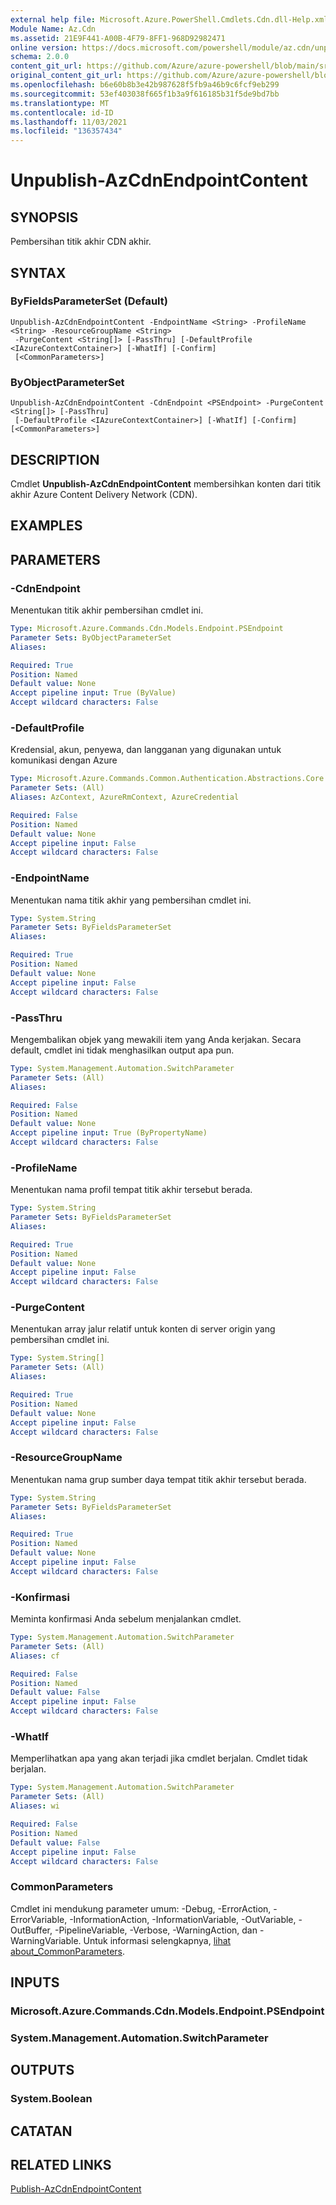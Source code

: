 ```yaml
---
external help file: Microsoft.Azure.PowerShell.Cmdlets.Cdn.dll-Help.xml
Module Name: Az.Cdn
ms.assetid: 21E9F441-A00B-4F79-8FF1-968D92982471
online version: https://docs.microsoft.com/powershell/module/az.cdn/unpublish-azcdnendpointcontent
schema: 2.0.0
content_git_url: https://github.com/Azure/azure-powershell/blob/main/src/Cdn/Cdn/help/Unpublish-AzCdnEndpointContent.md
original_content_git_url: https://github.com/Azure/azure-powershell/blob/main/src/Cdn/Cdn/help/Unpublish-AzCdnEndpointContent.md
ms.openlocfilehash: b6e60b8b3e42b987628f5fb9a46b9c6fcf9eb299
ms.sourcegitcommit: 53ef403038f665f1b3a9f616185b31f5de9bd7bb
ms.translationtype: MT
ms.contentlocale: id-ID
ms.lasthandoff: 11/03/2021
ms.locfileid: "136357434"
---
```

# Unpublish-AzCdnEndpointContent

## SYNOPSIS
Pembersihan titik akhir CDN akhir.

## SYNTAX

### ByFieldsParameterSet (Default)
```
Unpublish-AzCdnEndpointContent -EndpointName <String> -ProfileName <String> -ResourceGroupName <String>
 -PurgeContent <String[]> [-PassThru] [-DefaultProfile <IAzureContextContainer>] [-WhatIf] [-Confirm]
 [<CommonParameters>]
```

### ByObjectParameterSet
```
Unpublish-AzCdnEndpointContent -CdnEndpoint <PSEndpoint> -PurgeContent <String[]> [-PassThru]
 [-DefaultProfile <IAzureContextContainer>] [-WhatIf] [-Confirm] [<CommonParameters>]
```

## DESCRIPTION
Cmdlet **Unpublish-AzCdnEndpointContent** membersihkan konten dari titik akhir Azure Content Delivery Network (CDN).

## EXAMPLES

## PARAMETERS

### -CdnEndpoint
Menentukan titik akhir pembersihan cmdlet ini.

```yaml
Type: Microsoft.Azure.Commands.Cdn.Models.Endpoint.PSEndpoint
Parameter Sets: ByObjectParameterSet
Aliases:

Required: True
Position: Named
Default value: None
Accept pipeline input: True (ByValue)
Accept wildcard characters: False
```

### -DefaultProfile
Kredensial, akun, penyewa, dan langganan yang digunakan untuk komunikasi dengan Azure

```yaml
Type: Microsoft.Azure.Commands.Common.Authentication.Abstractions.Core.IAzureContextContainer
Parameter Sets: (All)
Aliases: AzContext, AzureRmContext, AzureCredential

Required: False
Position: Named
Default value: None
Accept pipeline input: False
Accept wildcard characters: False
```

### -EndpointName
Menentukan nama titik akhir yang pembersihan cmdlet ini.

```yaml
Type: System.String
Parameter Sets: ByFieldsParameterSet
Aliases:

Required: True
Position: Named
Default value: None
Accept pipeline input: False
Accept wildcard characters: False
```

### -PassThru
Mengembalikan objek yang mewakili item yang Anda kerjakan.
Secara default, cmdlet ini tidak menghasilkan output apa pun.

```yaml
Type: System.Management.Automation.SwitchParameter
Parameter Sets: (All)
Aliases:

Required: False
Position: Named
Default value: None
Accept pipeline input: True (ByPropertyName)
Accept wildcard characters: False
```

### -ProfileName
Menentukan nama profil tempat titik akhir tersebut berada.

```yaml
Type: System.String
Parameter Sets: ByFieldsParameterSet
Aliases:

Required: True
Position: Named
Default value: None
Accept pipeline input: False
Accept wildcard characters: False
```

### -PurgeContent
Menentukan array jalur relatif untuk konten di server origin yang pembersihan cmdlet ini.

```yaml
Type: System.String[]
Parameter Sets: (All)
Aliases:

Required: True
Position: Named
Default value: None
Accept pipeline input: False
Accept wildcard characters: False
```

### -ResourceGroupName
Menentukan nama grup sumber daya tempat titik akhir tersebut berada.

```yaml
Type: System.String
Parameter Sets: ByFieldsParameterSet
Aliases:

Required: True
Position: Named
Default value: None
Accept pipeline input: False
Accept wildcard characters: False
```

### -Konfirmasi
Meminta konfirmasi Anda sebelum menjalankan cmdlet.

```yaml
Type: System.Management.Automation.SwitchParameter
Parameter Sets: (All)
Aliases: cf

Required: False
Position: Named
Default value: False
Accept pipeline input: False
Accept wildcard characters: False
```

### -WhatIf
Memperlihatkan apa yang akan terjadi jika cmdlet berjalan.
Cmdlet tidak berjalan.

```yaml
Type: System.Management.Automation.SwitchParameter
Parameter Sets: (All)
Aliases: wi

Required: False
Position: Named
Default value: False
Accept pipeline input: False
Accept wildcard characters: False
```

### CommonParameters
Cmdlet ini mendukung parameter umum: -Debug, -ErrorAction, -ErrorVariable, -InformationAction, -InformationVariable, -OutVariable, -OutBuffer, -PipelineVariable, -Verbose, -WarningAction, dan -WarningVariable. Untuk informasi selengkapnya, [lihat about_CommonParameters](http://go.microsoft.com/fwlink/?LinkID=113216).

## INPUTS

### Microsoft.Azure.Commands.Cdn.Models.Endpoint.PSEndpoint

### System.Management.Automation.SwitchParameter

## OUTPUTS

### System.Boolean

## CATATAN

## RELATED LINKS

[Publish-AzCdnEndpointContent](./Publish-AzCdnEndpointContent.md)


